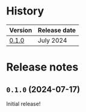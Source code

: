 # History

| Version                  | Release date |
|--------------------------|--------------|
| [0.1.0](#010-2024-07-17) | July 2024    |

# Release notes

## `0.1.0` (2024-07-17)

Initial release!
